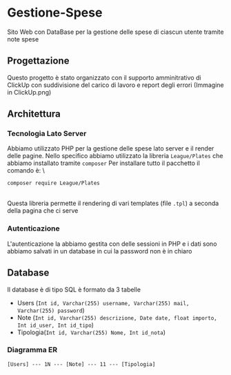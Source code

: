 # Gestione-Spese
Sito Web con DataBase per la gestione delle spese di ciascun utente tramite note spese

## Progettazione
Questo progetto è stato organizzato con il supporto amminitrativo di ClickUp con suddivisione del carico di lavoro e report degli errori
(Immagine in ClickUp.png)

## Architettura

### Tecnologia Lato Server
Abbiamo utilizzato PHP per la gestione delle spese lato server e il render delle pagine.
Nello specifico abbiamo utilizzato la libreria `League/Plates` che abbiamo installato tramite `composer`
Per installare tutto il pacchetto il comando è:
\
```
composer require League/Plates
```
\
 Questa libreria permette il rendering di vari templates (file `.tpl`) a seconda della pagina che ci serve

 ### Autenticazione
 L'autenticazione la abbiamo gestita con delle sessioni in PHP e i dati sono abbiamo salvati in un database in cui la password non è in chiaro


## Database
Il database è di tipo SQL è formato da 3 tabelle
 * Users (`Int id, Varchar(255) username, Varchar(255) mail, Varchar(255) password`)
 * Note (`Int id, Varchar(255) descrizione, Date date, float importo, Int id_user, Int id_tipo`)
 * Tipologia(`Int id, Varchar(255) Nome, Int id_nota`)

### Diagramma ER
```
[Users] --- 1N --- [Note] --- 11 --- [Tipologia]
```
